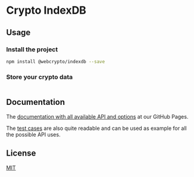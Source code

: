 # Crypto IndexDB

## Usage

### Install the project

```bash
npm install @webcrypto/indexdb --save
```

### Store your crypto data

```ts
```

## Documentation

The [documentation with all available API and options](https://willgm.github.io/web-crypto-indexdb/) at our GitHub Pages.

The [test cases](https://github.com/willgm/web-crypto-indexdb/tree/master/test) are also quite readable and can be used as example for all the possible API uses.

## License

[MIT](https://github.com/willgm/web-crypto-indexdb/blob/master/LICENSE)
